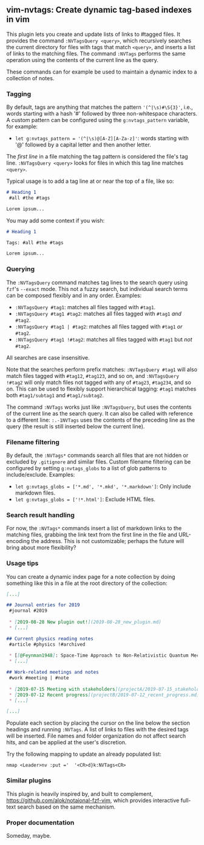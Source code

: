 ## vim-nvtags: Create dynamic tag-based indexes in vim

This plugin lets you create and update lists of links to #tagged files. It
provides the command `:NVTagsQuery <query>`, which recursively searches the
current directory for files with tags that match `<query>`, and inserts a list
of links to the matching files. The command `:NVTags` performs the same
operation using the contents of the current line as the query.

These commands can for example be used to maintain a dynamic index to
a collection of notes.

### Tagging

By default, tags are anything that matches the pattern `'(^|\s)#\S{3}'`, i.e.,
words starting with a hash '#' followed by three non-whitespace characters.
A custom pattern can be configured using the `g:nvtags_pattern` variable, for
example:

* `let g:nvtags_pattern = '(^|\s)@[A-Z][A-Za-z]'`: words starting with '@'
  followed by a capital letter and then another letter.

The _first line_ in a file matching the tag pattern is considered the file's
tag line. `:NVTagsQuery <query>` looks for files in which this tag line matches
`<query>`.

Typical usage is to add a tag line at or near the top of a file, like so:
```markdown
# Heading 1
 #all #the #tags

Lorem ipsum...
```
You may add some context if you wish:
```markdown
# Heading 1

Tags: #all #the #tags

Lorem ipsum...
```

### Querying

The `:NVTagsQuery` command matches tag lines to the search query using `fzf`'s
`--exact` mode. This not a fuzzy search, but individual search terms can be
composed flexibly and in any order. Examples:

* `:NVTagsQuery #tag1`: matches all files tagged with `#tag1`.
* `:NVTagsQuery #tag1 #tag2`: matches all files tagged with `#tag1` _and_ `#tag2`.
* `:NVTagsQuery #tag1 | #tag2`: matches all files tagged with `#tag1` _or_ `#tag2`.
* `:NVTagsQuery #tag1 !#tag2`: matches all files tagged with `#tag1` but _not_ `#tag2`.

All searches are case insensitive.

Note that the searches perform prefix matches: `:NVTagsQuery #tag1` will also
match files tagged with `#tag12`, `#tag123`, and so on, and `:NVTagsQuery
!#tag2` will only match files not tagged with any of `#tag23`, `#tag234`, and
so on. This can be used to flexibly support hierarchical tagging: `#tag1`
matches both `#tag1/subtag1` and `#tag1/subtag2`.

The command `:NVTags` works just like `:NVTagsQuery`, but uses the contents of
the current line as the search query. It can also be called with reference to
a different line: `:.-1NVTags` uses the contents of the preceding line as the
query (the result is still inserted below the current line).

### Filename filtering

By default, the `:NVTags*` commands search all files that are not hidden or
excluded by `.gitignore` and similar files. Custom filename filtering can be
configured by setting `g:nvtags_globs` to a list of glob patterns to
include/exclude. Examples:

* `let g:nvtags_globs = ['*.md', '*.mkd', '*.markdown']`: Only include markdown
  files.
* `let g:nvtags_globs = ['!*.html']`: Exclude HTML files.

### Search result handling

For now, the `:NVTags*` commands insert a list of markdown links to the
matching files, grabbing the link text from the first line in the file and URL-encoding
the address. This is not customizable; perhaps the future will bring about more
flexibility?

### Usage tips

You can create a dynamic index page for a note collection by doing something
like this in a file at the root directory of the collection:
```markdown
[...]

## Journal entries for 2019
 #journal #2019
  
 * [2019-08-28 New plugin out!](2019-08-28_new_plugin.md)
 * [...]

## Current physics reading notes
 #article #physics !#archived
  
 * [[@Feynman1948]: Space-Time Approach to Non-Relativistic Quantum Mechanics](articles/feynman1948.md)
 * [...]

## Work-related meetings and notes
 #work #meeting | #note
  
 * [2019-07-15 Meeting with stakeholders](projectA/2019-07-15_stakeholder_meeting.md)
 * [2019-07-12 Recent progress](projectB/2019-07-12_recent_progress.md)
 * [...]

[...]
```
Populate each section by placing the cursor on the line below the section
headings and running `:NVTags`. A list of links to files with the desired tags
will be inserted. File names and folder organization do not affect search hits,
and can be applied at the user's discretion.

Try the following mapping to update an already populated list:
```vim
nmap <Leader>nv :put ='  '<CR>d}k:NVTags<CR>
```

### Similar plugins

This plugin is heavily inspired by, and built to complement,
https://github.com/alok/notaional-fzf-vim, which provides interactive full-text
search based on the same mechanism.

### Proper documentation

Someday, maybe.
